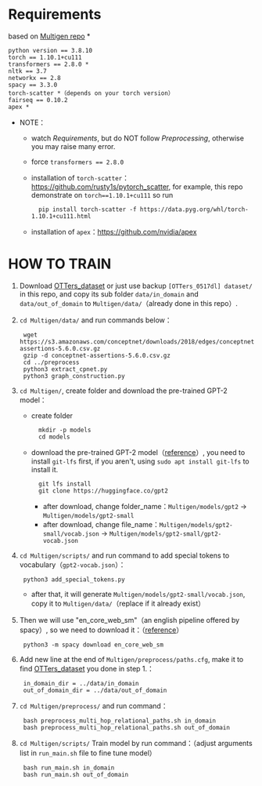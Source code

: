 # Requirements

based on [Multigen repo](https://github.com/cdjhz/multigen) *

    python version == 3.8.10
    torch == 1.10.1+cu111
    transformers == 2.8.0 *
    nltk == 3.7
    networkx == 2.8
    spacy == 3.3.0
    torch-scatter *（depends on your torch version）
    fairseq == 0.10.2
    apex *

- NOTE：

    - watch *Requirements*, but do NOT follow *Preprocessing*, otherwise you may raise many error.
    - force `transformers == 2.8.0`
    - installation of `torch-scatter`： https://github.com/rusty1s/pytorch_scatter, for example, this repo demonstrate on `torch==1.10.1+cu111` so run

            pip install torch-scatter -f https://data.pyg.org/whl/torch-1.10.1+cu111.html
    - installation of `apex`：https://github.com/nvidia/apex


# HOW TO TRAIN

1. Download [OTTers_dataset](https://github.com/karinseve/OTTers) or just use backup `[OTTers_0517dl] dataset/` in this repo, and copy its sub folder `data/in_domain` and `data/out_of_domain` to `Multigen/data/`（already done in this repo）.

2. `cd Multigen/data/` and run commands below：

        wget https://s3.amazonaws.com/conceptnet/downloads/2018/edges/conceptnet-assertions-5.6.0.csv.gz
        gzip -d conceptnet-assertions-5.6.0.csv.gz
        cd ../preprocess
        python3 extract_cpnet.py
        python3 graph_construction.py

3. `cd Multigen/`, create folder and download the pre-trained GPT-2 model：

    - create folder

            mkdir -p models
            cd models
    
    - download the pre-trained GPT-2 model（[reference](https://huggingface.co/gpt2/tree/main)）, you need to install `git-lfs` first, if you aren't, using `sudo apt install git-lfs` to install it.
    
            git lfs install
            git clone https://huggingface.co/gpt2

        - after download, change folder_name：`Multigen/models/gpt2` -> `Multigen/models/gpt2-small`
        - after download, change file_name：`Multigen/models/gpt2-small/vocab.json` -> `Multigen/models/gpt2-small/gpt2-vocab.json`

4. `cd Multigen/scripts/` and run command to add special tokens to vocabulary（`gpt2-vocab.json`）：

        python3 add_special_tokens.py

    - after that, it will generate `Multigen/models/gpt2-small/vocab.json`, copy it to `Multigen/data/`（replace if it already exist）


5. Then we will use "en_core_web_sm"（an english pipeline offered by spacy）, so we need to download it：（[reference](https://clay-atlas.com/blog/2020/05/11/python-cn-package-spacy-error-os/)）

        python3 -m spacy download en_core_web_sm

6. Add new line at the end of `Multigen/preprocess/paths.cfg`, make it to find [OTTers_dataset](https://github.com/karinseve/OTTers) you done in step 1.：

        in_domain_dir = ../data/in_domain
        out_of_domain_dir = ../data/out_of_domain

7. `cd Multigen/preprocess/` and run command：
    
        bash preprocess_multi_hop_relational_paths.sh in_domain
        bash preprocess_multi_hop_relational_paths.sh out_of_domain


8. `cd Multigen/scripts/` Train model by run command：（adjust arguments list in `run_main.sh` file to fine tune model）

        bash run_main.sh in_domain
        bash run_main.sh out_of_domain